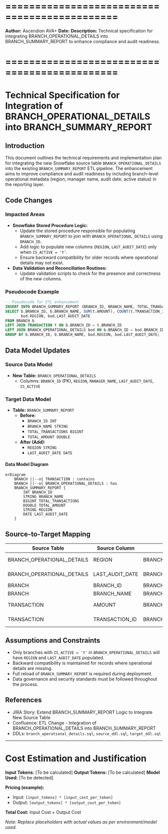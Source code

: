 # =============================================
**Author:** Ascendion AVA+
**Date:** 
**Description:** Technical specification for integrating BRANCH_OPERATIONAL_DETAILS into BRANCH_SUMMARY_REPORT to enhance compliance and audit readiness.
# =============================================

# Technical Specification for Integration of BRANCH_OPERATIONAL_DETAILS into BRANCH_SUMMARY_REPORT

## Introduction
This document outlines the technical requirements and implementation plan for integrating the new Snowflake source table `BRANCH_OPERATIONAL_DETAILS` into the existing `BRANCH_SUMMARY_REPORT` ETL pipeline. The enhancement aims to improve compliance and audit readiness by including branch-level operational metadata (region, manager name, audit date, active status) in the reporting layer.

## Code Changes
### Impacted Areas
- **Snowflake Stored Procedure Logic:**
  - Update the stored procedure responsible for populating `BRANCH_SUMMARY_REPORT` to join with `BRANCH_OPERATIONAL_DETAILS` using `BRANCH_ID`.
  - Add logic to populate new columns (`REGION`, `LAST_AUDIT_DATE`) only when `IS_ACTIVE = 'Y'`.
  - Ensure backward compatibility for older records where operational details may not exist.
- **Data Validation and Reconciliation Routines:**
  - Update validation scripts to check for the presence and correctness of the new columns.

### Pseudocode Example
```sql
-- Pseudocode for ETL enhancement
INSERT INTO BRANCH_SUMMARY_REPORT (BRANCH_ID, BRANCH_NAME, TOTAL_TRANSACTIONS, TOTAL_AMOUNT, REGION, LAST_AUDIT_DATE)
SELECT b.BRANCH_ID, b.BRANCH_NAME, SUM(t.AMOUNT), COUNT(t.TRANSACTION_ID),
       bod.REGION, bod.LAST_AUDIT_DATE
FROM BRANCH b
LEFT JOIN TRANSACTION t ON b.BRANCH_ID = t.BRANCH_ID
LEFT JOIN BRANCH_OPERATIONAL_DETAILS bod ON b.BRANCH_ID = bod.BRANCH_ID AND bod.IS_ACTIVE = 'Y'
GROUP BY b.BRANCH_ID, b.BRANCH_NAME, bod.REGION, bod.LAST_AUDIT_DATE;
```

## Data Model Updates
### Source Data Model
- **New Table:** `BRANCH_OPERATIONAL_DETAILS`
  - Columns: `BRANCH_ID` (PK), `REGION`, `MANAGER_NAME`, `LAST_AUDIT_DATE`, `IS_ACTIVE`

### Target Data Model
- **Table:** `BRANCH_SUMMARY_REPORT`
  - **Before:**
    - `BRANCH_ID INT`
    - `BRANCH_NAME STRING`
    - `TOTAL_TRANSACTIONS BIGINT`
    - `TOTAL_AMOUNT DOUBLE`
  - **After (Add):**
    - `REGION STRING`
    - `LAST_AUDIT_DATE DATE`

#### Data Model Diagram
```mermaid
erDiagram
    BRANCH ||--o{ TRANSACTION : contains
    BRANCH ||--o{ BRANCH_OPERATIONAL_DETAILS : has
    BRANCH_SUMMARY_REPORT {
        INT BRANCH_ID
        STRING BRANCH_NAME
        BIGINT TOTAL_TRANSACTIONS
        DOUBLE TOTAL_AMOUNT
        STRING REGION
        DATE LAST_AUDIT_DATE
    }
```

## Source-to-Target Mapping
| Source Table                | Source Column         | Target Table           | Target Column      | Transformation Rule                                 |
|-----------------------------|----------------------|------------------------|-------------------|-----------------------------------------------------|
| BRANCH_OPERATIONAL_DETAILS  | REGION               | BRANCH_SUMMARY_REPORT  | REGION            | If IS_ACTIVE = 'Y', else NULL                      |
| BRANCH_OPERATIONAL_DETAILS  | LAST_AUDIT_DATE      | BRANCH_SUMMARY_REPORT  | LAST_AUDIT_DATE   | If IS_ACTIVE = 'Y', else NULL                      |
| BRANCH                     | BRANCH_ID            | BRANCH_SUMMARY_REPORT  | BRANCH_ID         | Direct                                              |
| BRANCH                     | BRANCH_NAME          | BRANCH_SUMMARY_REPORT  | BRANCH_NAME       | Direct                                              |
| TRANSACTION                | AMOUNT               | BRANCH_SUMMARY_REPORT  | TOTAL_AMOUNT      | SUM(AMOUNT) grouped by BRANCH_ID                    |
| TRANSACTION                | TRANSACTION_ID       | BRANCH_SUMMARY_REPORT  | TOTAL_TRANSACTIONS| COUNT(TRANSACTION_ID) grouped by BRANCH_ID          |

## Assumptions and Constraints
- Only branches with `IS_ACTIVE = 'Y'` in `BRANCH_OPERATIONAL_DETAILS` will have `REGION` and `LAST_AUDIT_DATE` populated.
- Backward compatibility is maintained for records where operational details are missing.
- Full reload of `BRANCH_SUMMARY_REPORT` is required during deployment.
- Data governance and security standards must be followed throughout the process.

## References
- JIRA Story: Extend BRANCH_SUMMARY_REPORT Logic to Integrate New Source Table
- Confluence: ETL Change - Integration of BRANCH_OPERATIONAL_DETAILS into BRANCH_SUMMARY_REPORT
- DDLs: `branch_operational_details.sql`, `source_ddl.sql`, `target_ddl.sql`

---

# Cost Estimation and Justification

**Input Tokens:** [To be calculated]
**Output Tokens:** [To be calculated]
**Model Used:** [To be detected]

**Pricing (example):**
- Input: `[input_tokens] * [input_cost_per_token]`
- Output: `[output_tokens] * [output_cost_per_token]`

**Total Cost:** Input Cost + Output Cost

*Note: Replace placeholders with actual values as per environment/model used.*
